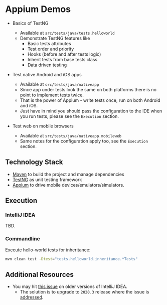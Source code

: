 # Appium Demos

- Basics of TestNG 
    - Available at `src/tests/java/tests.helloworld`
    - Demonstrate TestNG features like
        - Basic tests attributes
        - Test order and priority
        - Hooks (before and after tests logic)
        - Inherit tests from base tests class
        - Data driven testing


- Test native Android and iOS apps
    - Available at `src/tests/java/nativeapp`
    - Since app under tests look the same on both platforms there is no point to implement tests twice.
    - That is the power of Appium - write tests once, run on both Android and iOS.
    - Just have in mind you should pass the configuration to the IDE when you run tests, please see the `Execution` section.


- Test web on mobile browsers
    - Available at `src/tests/java/nativeapp.mobileweb`
    - Same notes for the configuration apply too, see the `Execution` section.

## Technology Stack
- [Maven](https://maven.apache.org/) to build the project and manage dependencies
- [TestNG](https://testng.org/doc/) as unit testing framework
- [Appium](http://appium.io/) to drive mobile devices/emulators/simulators.

## Execution

### IntelliJ IDEA
TBD.

### Commandline

Execute hello-world tests for inheritance:

```bash
mvn clean test -Dtest="tests.helloworld.inheritance.*Tests"
```

## Additional Resources

- You may hit [this issue](https://stackoverflow.com/questions/57299606/testng-by-default-disables-loading-dtd-from-unsecure-urls) on older versions of IntelliJ IDEA.
    - The solution is to upgrade to `2020.3` release where the issue is [addressed](https://youtrack.jetbrains.com/issue/IDEA-234765).
